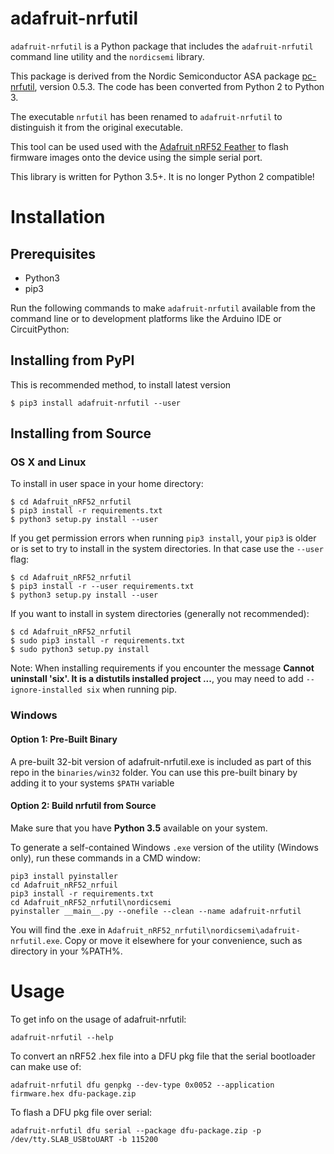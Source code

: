 # adafruit-nrfutil

`adafruit-nrfutil` is a Python package that includes the `adafruit-nrfutil` command line utility
and the `nordicsemi` library.

This package is derived from the Nordic Semiconductor ASA package
[pc-nrfutil](https://github.com/NordicSemiconductor/pc-nrfutil), version 0.5.3.
The code has been converted from Python 2 to Python 3.

The executable `nrfutil` has been renamed to `adafruit-nrfutil` to distinguish it from the
original executable.

This tool can be used used with the [Adafruit nRF52 Feather](https://www.adafruit.com/product/3406)
to flash firmware images onto the device using the simple serial port.

This library is written for Python 3.5+. It is no longer Python 2 compatible!

# Installation

## Prerequisites

- Python3
- pip3

Run the following commands to make `adafruit-nrfutil` available from the command line
or to development platforms like the Arduino IDE or CircuitPython:

## Installing from PyPI

This is recommended method, to install latest version

```
$ pip3 install adafruit-nrfutil --user
```

## Installing from Source

### OS X and Linux

To install in user space in your home directory:

```
$ cd Adafruit_nRF52_nrfutil
$ pip3 install -r requirements.txt
$ python3 setup.py install --user
```

If you get permission errors when running `pip3 install`, your `pip3` is older
or is set to try to install in the system directories. In that case use the
`--user` flag:

```
$ cd Adafruit_nRF52_nrfutil
$ pip3 install -r --user requirements.txt
$ python3 setup.py install --user
```

If you want to install in system directories (generally not recommended):
```
$ cd Adafruit_nRF52_nrfutil
$ sudo pip3 install -r requirements.txt
$ sudo python3 setup.py install
```

Note: When installing requirements if you encounter the message
**Cannot uninstall 'six'. It is a distutils installed project ...**,
you may need to add `--ignore-installed six` when running pip.

### Windows

#### Option 1: Pre-Built Binary

A pre-built 32-bit version of adafruit-nrfutil.exe is included as part of this repo in the
`binaries/win32` folder. You can use this pre-built binary by adding it to your
systems `$PATH` variable

#### Option 2: Build nrfutil from Source

Make sure that you have **Python 3.5** available on your system.

To generate a self-contained Windows `.exe` version of the utility (Windows only),
run these commands in a CMD window:

```
pip3 install pyinstaller
cd Adafruit_nRF52_nrfuil
pip3 install -r requirements.txt
cd Adafruit_nRF52_nrfutil\nordicsemi
pyinstaller __main__.py --onefile --clean --name adafruit-nrfutil
```
You will find the .exe in `Adafruit_nRF52_nrfutil\nordicsemi\adafruit-nrfutil.exe`.
Copy or move it elsewhere for your convenience, such as directory in your %PATH%.

# Usage

To get info on the usage of adafruit-nrfutil:

```
adafruit-nrfutil --help
```

To convert an nRF52 .hex file into a DFU pkg file that the serial bootloader
can make use of:

```
adafruit-nrfutil dfu genpkg --dev-type 0x0052 --application firmware.hex dfu-package.zip
```

To flash a DFU pkg file over serial:

```
adafruit-nrfutil dfu serial --package dfu-package.zip -p /dev/tty.SLAB_USBtoUART -b 115200
```
